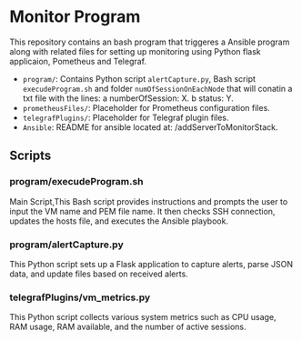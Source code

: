 # Monitor Program

This repository contains an bash program that triggeres a Ansible program along with related files for setting up monitoring using Python flask applicaion, Pometheus and Telegraf.


- `program/`: Contains Python script `alertCapture.py`, Bash script `execudeProgram.sh` and folder `numOfSessionOnEachNode` that will conatin a txt file with the lines:
	a numberOfSession: X. 
	b status: Y.
- `prometheusFiles/`: Placeholder for Prometheus configuration files.
- `telegrafPlugins/`: Placeholder for Telegraf plugin files.
- `Ansible`: README for ansible located at: /addServerToMonitorStack.

## Scripts

### program/execudeProgram.sh

Main Script,This Bash script provides instructions and prompts the user to input the VM name and PEM file name. It then checks SSH connection, updates the hosts file, and executes the Ansible playbook.

### program/alertCapture.py

This Python script sets up a Flask application to capture alerts, parse JSON data, and update files based on received alerts.

### telegrafPlugins/vm_metrics.py

This Python script collects various system metrics such as CPU usage, RAM usage, RAM available, and the number of active sessions.

